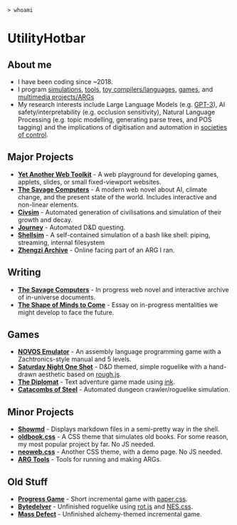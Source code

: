 `> whoami`

# UtilityHotbar

## About me
* I have been coding since ~2018.
* I program [simulations](https://github.com/UtilityHotbar/civsim), [tools](https://github.com/UtilityHotbar/showmd/), [toy compilers/languages](https://zhengzi-archive.com/terminal/), [games](progress_game/index.html), and [multimedia projects/ARGs](https://zhengzi-archive.com/)
* My research interests include Large Language Models (e.g. [GPT-3](https://github.com/openai/gpt-3)), AI safety/interpretability (e.g. occlusion sensitivity), Natural Language Processing (e.g. topic modelling, generating parse trees, and POS tagging) and the implications of digitisation and automation in [societies of control](https://theanarchistlibrary.org/library/gilles-deleuze-postscript-on-the-societies-of-control).

## Major Projects
* [**Yet Another Web Toolkit**](yawt_demo/index.html) - A web playground for developing games, applets, slides, or small fixed-viewport websites.
* [**The Savage Computers**](https://aulddaegs.github.io) - A modern web novel about AI, climate change, and the present state of the world. Includes interactive and non-linear elements.
* [**Civsim**](https://github.com/UtilityHotbar/civsim) - Automated generation of civilisations and simulation of their growth and decay.
* [**Journey**](https://github.com/UtilityHotbar/journey) - Automated D&D questing.
* [**Shellsim**](https://github.com/UtilityHotbar/shellsim) - A self-contained simulation of a bash like shell: piping, streaming, internal filesystem
* [**Zhengzi Archive**](https://zhengzi-archive.com/) - Online facing part of an ARG I ran.

## Writing
* [**The Savage Computers**](https://aulddaegs.github.io) - In progress web novel and interactive archive of in-universe documents.
* [**The Shape of Minds to Come**](shapeofminds/index.html) - Essay on in-progress mentalities we might develop to face the future.

## Games
* [**NOVOS Emulator**](https://zhengzi-archive.com/terminal/) - An assembly language programming game with a Zachtronics-style manual and 5 levels.
* [**Saturday Night One Shot**](https://nakade.itch.io/saturday-night-one-shot) - D&D themed, simple roguelike with a hand-drawn aesthetic based on [rough.js](https://roughjs.com/).
* [**The Diplomat**](https://nakade.itch.io/diplomat) - Text adventure game made using [ink](https://www.inklestudios.com/ink/).
* [**Catacombs of Steel**](https://utilityhotbar.github.io/catacombs) - Automated dungeon crawler/roguelike simulation.

## Minor Projects
* [**Showmd**](https://github.com/UtilityHotbar/showmd/) - Displays markdown files in a semi-pretty way in the shell.
* [**oldbook.css**](https://github.com/UtilityHotbar/oldbook-css) - A CSS theme that simulates old books. For some reason, my most popular project by far. No JS needed.
* [**neoweb.css**](https://utilityhotbar.github.io/neoweb/) - Another CSS theme, with a demo page. No JS needed.
* [**ARG Tools**](https://utilityhotbar.github.io/args/) - Tools for running and making ARGs.

## Old Stuff
* [**Progress Game**](https://utilityhotbar.github.io/progress_game) - Short incremental game with [paper.css](https://www.getpapercss.com/).
* [**Bytedelver**](https://utilityhotbar.github.io/bytedelver/) - Unfinished roguelike using [rot.js](https://ondras.github.io/rot.js/hp/) and [NES.css](https://nostalgic-css.github.io/NES.css/).
* [**Mass Defect**](https://utilityhotbar.github.io/alchemy/html/site-main/index.html) - Unfinished alchemy-themed incremental game. 

